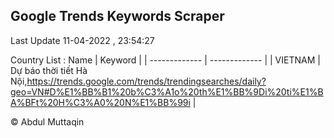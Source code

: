 

## Google Trends Keywords Scraper 
 
Last Update 11-04-2022 , 23:54:27

Country List :
 Name  | Keyword |
| ------------- | ------------- |
| VIETNAM | Dự báo thời tiết Hà Nội,https://trends.google.com/trends/trendingsearches/daily?geo=VN#D%E1%BB%B1%20b%C3%A1o%20th%E1%BB%9Di%20ti%E1%BA%BFt%20H%C3%A0%20N%E1%BB%99i |



© Abdul Muttaqin 
